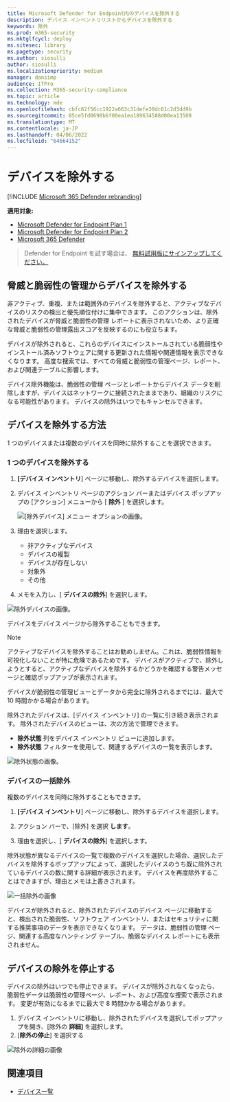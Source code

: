 ```yaml
---
title: Microsoft Defender for Endpoint内のデバイスを除外する
description: デバイス インベントリリストからデバイスを除外する
keywords: 除外
ms.prod: m365-security
ms.mktglfcycl: deploy
ms.sitesec: library
ms.pagetype: security
ms.author: siosulli
author: siosulli
ms.localizationpriority: medium
manager: dansimp
audience: ITPro
ms.collection: M365-security-compliance
ms.topic: article
ms.technology: mde
ms.openlocfilehash: cbfc82f56cc1922a663c31defe30dc61c2d3dd9b
ms.sourcegitcommit: 85ce5fd0698b6f00ea1ea189634588d00ea13508
ms.translationtype: MT
ms.contentlocale: ja-JP
ms.lasthandoff: 04/06/2022
ms.locfileid: "64664152"
---
```

# <a name="exclude-devices"></a>デバイスを除外する

[!INCLUDE [Microsoft 365 Defender rebranding](../../includes/microsoft-defender.md)]

**適用対象:**

- [Microsoft Defender for Endpoint Plan 1](https://go.microsoft.com/fwlink/p/?linkid=2154037)
- [Microsoft Defender for Endpoint Plan 2](https://go.microsoft.com/fwlink/p/?linkid=2154037)
- [Microsoft 365 Defender](https://go.microsoft.com/fwlink/?linkid=2118804)

> Defender for Endpoint を試す場合は、 [無料試用版にサインアップしてください。](https://signup.microsoft.com/create-account/signup?products=7f379fee-c4f9-4278-b0a1-e4c8c2fcdf7e&ru=https://aka.ms/MDEp2OpenTrial?ocid=docs-wdatp-respondmachine-abovefoldlink)

## <a name="exclude-devices-from-threat-and-vulnerability-management"></a>脅威と脆弱性の管理からデバイスを除外する

非アクティブ、重複、または範囲外のデバイスを除外すると、アクティブなデバイスのリスクの検出と優先順位付けに集中できます。 このアクションは、除外されたデバイスが脅威と脆弱性の管理 レポートに表示されないため、より正確な脅威と脆弱性の管理露出スコアを反映するのにも役立ちます。

デバイスが除外されると、これらのデバイスにインストールされている脆弱性やインストール済みソフトウェアに関する更新された情報や関連情報を表示できなくなります。 高度な捜索では、すべての脅威と脆弱性の管理ページ、レポート、および関連テーブルに影響します。

デバイス除外機能は、脆弱性の管理 ページとレポートからデバイス データを削除しますが、デバイスはネットワークに接続されたままであり、組織のリスクになる可能性があります。 デバイスの除外はいつでもキャンセルできます。

## <a name="how-to-exclude-a-device"></a>デバイスを除外する方法

1 つのデバイスまたは複数のデバイスを同時に除外することを選択できます。

### <a name="exclude-a-single-device"></a>1 つのデバイスを除外する

1. **[デバイス インベントリ**] ページに移動し、除外するデバイスを選択します。
2. デバイス インベントリ ページのアクション バーまたはデバイス ポップアップの [アクション] メニューから [ **除外** ] を選択します。

   ![[除外デバイス] メニュー オプションの画像。](images/exclude-devices-menu.png)

3. 理由を選択します。

    - 非アクティブなデバイス
    - デバイスの複製
    - デバイスが存在しない
    - 対象外
    - その他

4. メモを入力し、[ **デバイスの除外**] を選択します。

![除外デバイスの画像。](images/exclude-device.png)

デバイスをデバイス ページから除外することもできます。

> [!NOTE]
> アクティブなデバイスを除外することはお勧めしません。これは、脆弱性情報を可視化しないことが特に危険であるためです。 デバイスがアクティブで、除外しようとすると、アクティブなデバイスを除外するかどうかを確認する警告メッセージと確認ポップアップが表示されます。

デバイスが脆弱性の管理ビューとデータから完全に除外されるまでには、最大で 10 時間かかる場合があります。

除外されたデバイスは、[デバイス インベントリ] の一覧に引き続き表示されます。 除外されたデバイスのビューは、次の方法で管理できます。

- **除外状態** 列をデバイス インベントリ ビューに追加します。
- **除外状態** フィルターを使用して、関連するデバイスの一覧を表示します。

![除外状態の画像。](images/exclusion-state.png)

### <a name="bulk-device-exclusion"></a>デバイスの一括除外

複数のデバイスを同時に除外することもできます。

1. **[デバイス インベントリ**] ページに移動し、除外するデバイスを選択します。

2. アクション バーで、[除外] を選択 **します**。

3. 理由を選択し、[ **デバイスの除外**] を選択します。

除外状態が異なるデバイスの一覧で複数のデバイスを選択した場合、選択したデバイスを除外するポップアップによって、選択したデバイスのうち既に除外されているデバイスの数に関する詳細が表示されます。 デバイスを再度除外することはできますが、理由とメモは上書きされます。

![一括除外の画像](images/exclude-device-bulk.png)

デバイスが除外されると、除外されたデバイスのデバイス ページに移動すると、検出された脆弱性、ソフトウェア インベントリ、またはセキュリティに関する推奨事項のデータを表示できなくなります。 データは、脆弱性の管理 ページ、関連する高度なハンティング テーブル、脆弱なデバイス レポートにも表示されません。

## <a name="stop-excluding-a-device"></a>デバイスの除外を停止する

デバイスの除外はいつでも停止できます。 デバイスが除外されなくなったら、脆弱性データは脆弱性の管理ページ、レポート、および高度な捜索で表示されます。 変更が有効になるまでに最大で 8 時間かかる場合があります。

1. デバイス インベントリに移動し、除外されたデバイスを選択してポップアップを開き、[除外の **詳細]** を選択します。
2. [**除外の停止**] を選択する

![除外の詳細の画像](images/exclusion-details.png)

## <a name="see-also"></a>関連項目

- [デバイス一覧](machines-view-overview.md)
